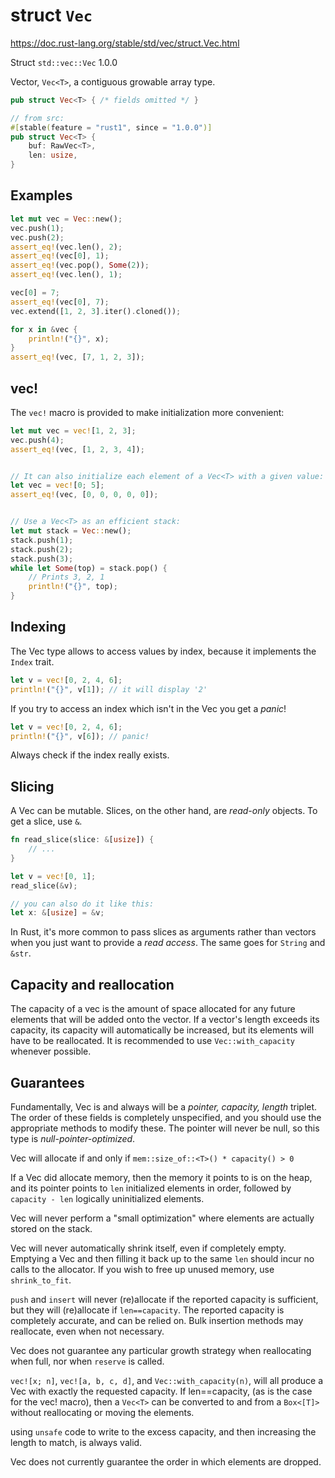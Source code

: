 # struct `Vec`
https://doc.rust-lang.org/stable/std/vec/struct.Vec.html

Struct `std::vec::Vec` 1.0.0

Vector, `Vec<T>`, a contiguous growable array type.

```rust
pub struct Vec<T> { /* fields omitted */ }

// from src:
#[stable(feature = "rust1", since = "1.0.0")]
pub struct Vec<T> {
    buf: RawVec<T>,
    len: usize,
}
```


## Examples

```rust
let mut vec = Vec::new();
vec.push(1);
vec.push(2);
assert_eq!(vec.len(), 2);
assert_eq!(vec[0], 1);
assert_eq!(vec.pop(), Some(2));
assert_eq!(vec.len(), 1);

vec[0] = 7;
assert_eq!(vec[0], 7);
vec.extend([1, 2, 3].iter().cloned());

for x in &vec {
    println!("{}", x);
}
assert_eq!(vec, [7, 1, 2, 3]);
```

## vec!

The `vec!` macro is provided to make initialization more convenient:

```rust
let mut vec = vec![1, 2, 3];
vec.push(4);
assert_eq!(vec, [1, 2, 3, 4]);


// It can also initialize each element of a Vec<T> with a given value:
let vec = vec![0; 5];
assert_eq!(vec, [0, 0, 0, 0, 0]);


// Use a Vec<T> as an efficient stack:
let mut stack = Vec::new();
stack.push(1);
stack.push(2);
stack.push(3);
while let Some(top) = stack.pop() {
    // Prints 3, 2, 1
    println!("{}", top);
}
```

## Indexing

The Vec type allows to access values by index, because it implements the `Index` trait.

```rust
let v = vec![0, 2, 4, 6];
println!("{}", v[1]); // it will display '2'
```

If you try to access an index which isn't in the Vec you get a *panic*!

```rust
let v = vec![0, 2, 4, 6];
println!("{}", v[6]); // panic!
```
Always check if the index really exists.


## Slicing

A Vec can be mutable.
Slices, on the other hand, are *read-only* objects. To get a slice, use `&`.

```rust
fn read_slice(slice: &[usize]) {
    // ...
}

let v = vec![0, 1];
read_slice(&v);

// you can also do it like this:
let x: &[usize] = &v;
```

In Rust, it's more common to pass slices as arguments rather than vectors when 
you just want to provide a *read access*. The same goes for `String` and `&str`.


## Capacity and reallocation
The capacity of a vec is the amount of space allocated for any future elements 
that will be added onto the vector. If a vector's length exceeds its capacity, 
its capacity will automatically be increased, but its elements will have to be 
reallocated. It is recommended to use `Vec::with_capacity` whenever possible.


## Guarantees
Fundamentally, Vec is and always will be a *pointer, capacity, length* triplet.
The order of these fields is completely unspecified, and you should use the 
appropriate methods to modify these. 
The pointer will never be null, so this type is *null-pointer-optimized*.

Vec will allocate if and only if
`mem::size_of::<T>() * capacity() > 0`

If a Vec did allocate memory, then the memory it points to is on the heap, and 
its pointer points to `len` initialized elements in order, followed by 
`capacity - len` logically uninitialized elements.

Vec will never perform a "small optimization"
where elements are actually stored on the stack.

Vec will never automatically shrink itself, even if completely empty.
Emptying a Vec and then filling it back up to the same `len` should incur no 
calls to the allocator. If you wish to free up unused memory, use `shrink_to_fit`.

`push` and `insert` will never (re)allocate if the reported 
capacity is sufficient, but they will (re)allocate if `len==capacity`.
The reported capacity is completely accurate, and can be relied on.
Bulk insertion methods may reallocate, even when not necessary.

Vec does not guarantee any particular growth strategy
when reallocating when full, nor when `reserve` is called.

`vec![x; n]`, `vec![a, b, c, d]`, and `Vec::with_capacity(n)`, will all produce 
a Vec with exactly the requested capacity. If len==capacity, (as is the case for 
the vec! macro), then a `Vec<T>` can be converted to and from a `Box<[T]>` without 
reallocating or moving the elements.

using `unsafe` code to write to the excess capacity,
and then increasing the length to match, is always valid.

Vec does not currently guarantee the order in which elements are dropped.
